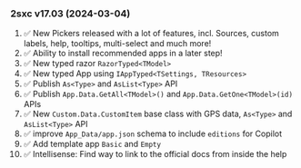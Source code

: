 
### 2sxc v17.03 (2024-03-04)

1. ✅ New Pickers released with a lot of features, incl. Sources, custom labels, help, tooltips, multi-select and much more!
1. ✅ Ability to install recommended apps in a later step!
1. ✅ New typed razor `RazorTyped<TModel>`
1. ✅ New typed App using `IAppTyped<TSettings, TResources>`
1. ✅ Publish `As<Type>` and `AsList<Type>` API
1. ✅ Publish `App.Data.GetAll<TModel>()` and `App.Data.GetOne<TModel>(id)` APIs
1. ✅ New `Custom.Data.CustomItem` base class with GPS data, `As<Type>` and `AsList<Type>` API
1. ✅ improve `App_Data/app.json` schema to include `editions` for Copilot
1. ✅ Add template app `Basic` and `Empty`
1. ✅ Intellisense: Find way to link to the official docs from inside the help
